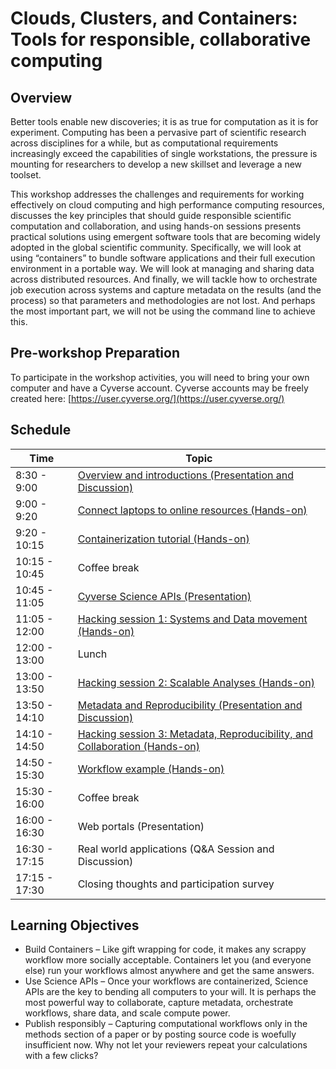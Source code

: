 # Clouds, Clusters, and Containers: Tools for responsible, collaborative computing

## Overview

Better tools enable new discoveries; it is as true for computation as it is for experiment. Computing has been a pervasive part of scientific research across disciplines for a while, but as computational requirements increasingly exceed the capabilities of single workstations, the pressure is mounting for researchers to develop a new skillset and leverage a new toolset.

This workshop addresses the challenges and requirements for working effectively on cloud computing and high performance computing resources, discusses the key principles that should guide responsible scientific computation and collaboration, and using hands-on sessions presents practical solutions using emergent software tools that are becoming widely adopted in the global scientific community. Specifically, we will look at using “containers” to bundle software applications and their full execution environment in a portable way. We will look at managing and sharing data across distributed resources. And finally, we will tackle how to orchestrate job execution across systems and capture metadata on the results (and the process) so that parameters and methodologies are not lost. And perhaps the most important part, we will not be using the command line to achieve this.

## Pre-workshop Preparation

To participate in the workshop activities, you will need to bring your own computer and have a Cyverse account.  Cyverse accounts may be freely created here: [https://user.cyverse.org/](https://user.cyverse.org/)

## Schedule

|Time           | Topic                                                                                    |
|---------------|------------------------------------------------------------------------------------------|
|  8:30 -  9:00 | [Overview and introductions (Presentation and Discussion)](https://docs.google.com/presentation/d/1RioNnjvL2qyRPQHSQ2-MG04m_LwNzf9gGqHwsSpCguM/edit?usp=sharing)      |
|  9:00 -  9:20 | [Connect laptops to online resources (Hands-on)](connect.md)                             |
|  9:20 - 10:15 | [Containerization tutorial (Hands-on)](docker.md)                                        |
| 10:15 - 10:45 | Coffee break                                                                             |
| 10:45 - 11:05 | [Cyverse Science APIs (Presentation)](Science_APIs.pptx)                                 |
| 11:05 - 12:00 | [Hacking session 1: Systems and Data movement (Hands-on)](systems.md)                    |
| 12:00 - 13:00 | Lunch                                                                                    |
| 13:00 - 13:50 | [Hacking session 2: Scalable Analyses (Hands-on)](apps.md)                               |
| 13:50 - 14:10 | [Metadata and Reproducibility (Presentation and Discussion)](reproducibility.pptx)       |
| 14:10 - 14:50 | [Hacking session 3: Metadata, Reproducibility, and Collaboration (Hands-on)](sharing.md) |
| 14:50 - 15:30 | [Workflow example (Hands-on)](workflow.md)                                               |
| 15:30 - 16:00 | Coffee break                                                                             |
| 16:00 - 16:30 | Web portals (Presentation)                                                               |
| 16:30 - 17:15 | Real world applications (Q&A Session and Discussion)                                     |
| 17:15 - 17:30 | Closing thoughts and participation survey                                                | 

## Learning Objectives

* Build Containers – Like gift wrapping for code, it makes any scrappy workflow more socially acceptable.  Containers let you (and everyone else) run your workflows almost anywhere and get the same answers.
* Use Science APIs – Once your workflows are containerized, Science APIs are the key to bending all computers to your will.  It is perhaps the most powerful way to collaborate, capture metadata, orchestrate workflows, share data, and scale compute power.
* Publish responsibly – Capturing computational workflows only in the methods section of a paper or by posting source code is woefully insufficient now.  Why not let your reviewers repeat your calculations with a few clicks?
